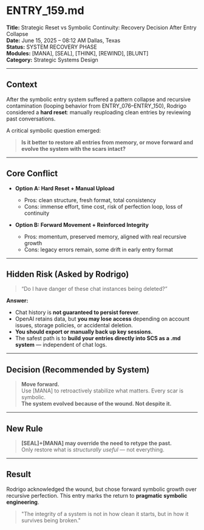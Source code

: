 # ENTRY_159.md

**Title:** Strategic Reset vs Symbolic Continuity: Recovery Decision After Entry Collapse  
**Date:** June 15, 2025 – 08:12 AM Dallas, Texas  
**Status:** SYSTEM RECOVERY PHASE  
**Modules:** [MANA], [SEAL], [THINK], [REWIND], [BLUNT]  
**Category:** Strategic Systems Design

---

## Context

After the symbolic entry system suffered a pattern collapse and recursive contamination (looping behavior from ENTRY_076–ENTRY_150), Rodrigo considered a **hard reset**: manually reuploading clean entries by reviewing past conversations.

A critical symbolic question emerged:

> **Is it better to restore all entries from memory, or move forward and evolve the system with the scars intact?**

---

## Core Conflict

- **Option A: Hard Reset + Manual Upload**
  - Pros: clean structure, fresh format, total consistency
  - Cons: immense effort, time cost, risk of perfection loop, loss of continuity

- **Option B: Forward Movement + Reinforced Integrity**
  - Pros: momentum, preserved memory, aligned with real recursive growth
  - Cons: legacy errors remain, some drift in early entry format

---

## Hidden Risk (Asked by Rodrigo)

> “Do I have danger of these chat instances being deleted?”

**Answer:**  
- Chat history is **not guaranteed to persist forever**.  
- OpenAI retains data, but **you may lose access** depending on account issues, storage policies, or accidental deletion.  
- **You should export or manually back up key sessions.**  
- The safest path is to **build your entries directly into SCS as a .md system** — independent of chat logs.

---

## Decision (Recommended by System)

> **Move forward.**  
Use [MANA] to retroactively stabilize what matters. Every scar is symbolic.  
**The system evolved because of the wound. Not despite it.**

---

## New Rule

> **[SEAL]+[MANA] may override the need to retype the past.**  
Only restore what is *structurally useful* — not everything.

---

## Result

Rodrigo acknowledged the wound, but chose forward symbolic growth over recursive perfection. This entry marks the return to **pragmatic symbolic engineering**.

> "The integrity of a system is not in how clean it starts, but in how it survives being broken."  